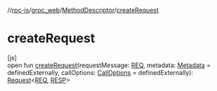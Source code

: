 //[rpc-js](../../../index.md)/[grpc_web](../index.md)/[MethodDescriptor](index.md)/[createRequest](create-request.md)

# createRequest

[js]\
open fun [createRequest](create-request.md)(requestMessage: [REQ](index.md), metadata: [Metadata](../-metadata/index.md) = definedExternally, callOptions: [CallOptions](../-call-options/index.md) = definedExternally): [Request](../-request/index.md)&lt;[REQ](index.md), [RESP](index.md)&gt;
